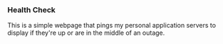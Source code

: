 ### Health Check

This is a simple webpage that pings my personal application servers to display
if they're up or are in the middle of an outage.
